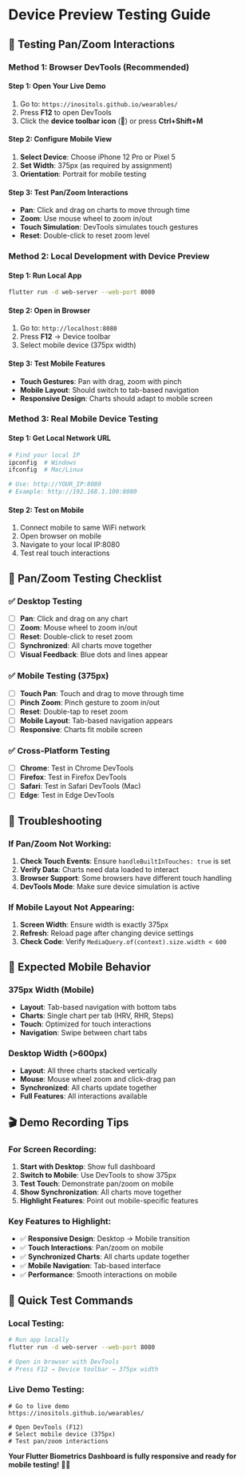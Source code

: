 # Device Preview Testing Guide

## 📱 **Testing Pan/Zoom Interactions**

### **Method 1: Browser DevTools (Recommended)**

#### **Step 1: Open Your Live Demo**
1. Go to: `https://inositols.github.io/wearables/`
2. Press **F12** to open DevTools
3. Click the **device toolbar icon** (📱) or press **Ctrl+Shift+M**

#### **Step 2: Configure Mobile View**
1. **Select Device**: Choose iPhone 12 Pro or Pixel 5
2. **Set Width**: 375px (as required by assignment)
3. **Orientation**: Portrait for mobile testing

#### **Step 3: Test Pan/Zoom Interactions**
- **Pan**: Click and drag on charts to move through time
- **Zoom**: Use mouse wheel to zoom in/out
- **Touch Simulation**: DevTools simulates touch gestures
- **Reset**: Double-click to reset zoom level

### **Method 2: Local Development with Device Preview**

#### **Step 1: Run Local App**
```bash
flutter run -d web-server --web-port 8080
```

#### **Step 2: Open in Browser**
1. Go to: `http://localhost:8080`
2. Press **F12** → Device toolbar
3. Select mobile device (375px width)

#### **Step 3: Test Mobile Features**
- **Touch Gestures**: Pan with drag, zoom with pinch
- **Mobile Layout**: Should switch to tab-based navigation
- **Responsive Design**: Charts should adapt to mobile screen

### **Method 3: Real Mobile Device Testing**

#### **Step 1: Get Local Network URL**
```bash
# Find your local IP
ipconfig  # Windows
ifconfig  # Mac/Linux

# Use: http://YOUR_IP:8080
# Example: http://192.168.1.100:8080
```

#### **Step 2: Test on Mobile**
1. Connect mobile to same WiFi network
2. Open browser on mobile
3. Navigate to your local IP:8080
4. Test real touch interactions

## 🎯 **Pan/Zoom Testing Checklist**

### **✅ Desktop Testing**
- [ ] **Pan**: Click and drag on any chart
- [ ] **Zoom**: Mouse wheel to zoom in/out
- [ ] **Reset**: Double-click to reset zoom
- [ ] **Synchronized**: All charts move together
- [ ] **Visual Feedback**: Blue dots and lines appear

### **✅ Mobile Testing (375px)**
- [ ] **Touch Pan**: Touch and drag to move through time
- [ ] **Pinch Zoom**: Pinch gesture to zoom in/out
- [ ] **Reset**: Double-tap to reset zoom
- [ ] **Mobile Layout**: Tab-based navigation appears
- [ ] **Responsive**: Charts fit mobile screen

### **✅ Cross-Platform Testing**
- [ ] **Chrome**: Test in Chrome DevTools
- [ ] **Firefox**: Test in Firefox DevTools
- [ ] **Safari**: Test in Safari DevTools (Mac)
- [ ] **Edge**: Test in Edge DevTools

## 🔧 **Troubleshooting**

### **If Pan/Zoom Not Working:**
1. **Check Touch Events**: Ensure `handleBuiltInTouches: true` is set
2. **Verify Data**: Charts need data loaded to interact
3. **Browser Support**: Some browsers have different touch handling
4. **DevTools Mode**: Make sure device simulation is active

### **If Mobile Layout Not Appearing:**
1. **Screen Width**: Ensure width is exactly 375px
2. **Refresh**: Reload page after changing device settings
3. **Check Code**: Verify `MediaQuery.of(context).size.width < 600`

## 📱 **Expected Mobile Behavior**

### **375px Width (Mobile)**
- **Layout**: Tab-based navigation with bottom tabs
- **Charts**: Single chart per tab (HRV, RHR, Steps)
- **Touch**: Optimized for touch interactions
- **Navigation**: Swipe between chart tabs

### **Desktop Width (>600px)**
- **Layout**: All three charts stacked vertically
- **Mouse**: Mouse wheel zoom and click-drag pan
- **Synchronized**: All charts update together
- **Full Features**: All interactions available

## 🎬 **Demo Recording Tips**

### **For Screen Recording:**
1. **Start with Desktop**: Show full dashboard
2. **Switch to Mobile**: Use DevTools to show 375px
3. **Test Touch**: Demonstrate pan/zoom on mobile
4. **Show Synchronization**: All charts move together
5. **Highlight Features**: Point out mobile-specific features

### **Key Features to Highlight:**
- ✅ **Responsive Design**: Desktop → Mobile transition
- ✅ **Touch Interactions**: Pan/zoom on mobile
- ✅ **Synchronized Charts**: All charts update together
- ✅ **Mobile Navigation**: Tab-based interface
- ✅ **Performance**: Smooth interactions on mobile

## 🚀 **Quick Test Commands**

### **Local Testing:**
```bash
# Run app locally
flutter run -d web-server --web-port 8080

# Open in browser with DevTools
# Press F12 → Device toolbar → 375px width
```

### **Live Demo Testing:**
```
# Go to live demo
https://inositols.github.io/wearables/

# Open DevTools (F12)
# Select mobile device (375px)
# Test pan/zoom interactions
```

**Your Flutter Biometrics Dashboard is fully responsive and ready for mobile testing!** 📱✨
